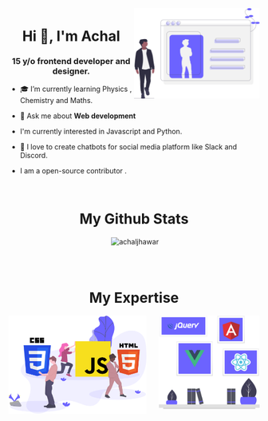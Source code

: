 <img src="profile.svg" width="50%" align="right">
<h1 align="center">Hi 👋, I'm Achal</h1>
<h3 align="center"> 15 y/o frontend developer and designer. </h3>

- 🎓 I’m currently learning Physics , Chemistry and Maths.

- 💬 Ask me about **Web development**

- I'm currently interested in Javascript and Python.

- 🖤 I love to create chatbots for social media platform like Slack and Discord.

- I am a open-source contributor .

<br/>
<h1 align="center"> My Github Stats</h1>
<div align="center">
  <p align="center">&nbsp;<img align="center" src="https://github-readme-stats.vercel.app/api?username=achaljhawar&show_icons=true" alt="achaljhawar" /></p>
</div>
<br />
<br />
<h1 align="center"> My Expertise</h1>
<img src="Languages2.svg" width="40%" align="right"><img src="languages.svg" width="55%" align="left">


